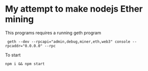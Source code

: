# My attempt to make nodejs Ether mining #

This programs requires a running geth program

````
 geth --dev --rpcapi="admin,debug,miner,eth,web3" console --rpcaddr="0.0.0.0" --rpc
````

To start

````
npm i && npm start
````